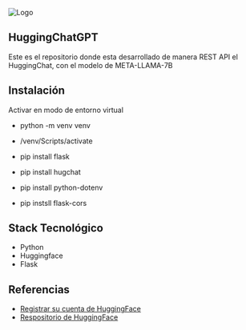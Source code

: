 ![Logo](https://huggingface.co/front/assets/huggingface_logo-noborder.svg)

## HuggingChatGPT
Este es el repositorio donde esta desarrollado de manera REST API el HuggingChat, con el modelo de META-LLAMA-7B

## Instalación
Activar en modo de entorno virtual
- python -m venv venv
- /venv/Scripts/activate

- pip install flask
- pip install hugchat
- pip install python-dotenv
- pip instsll flask-cors

## Stack Tecnológico
- Python
- Huggingface
- Flask

## Referencias

- [Registrar su cuenta de HuggingFace](https://huggingface.co/)
- [Respositorio de HuggingFace](https://github.com/Soulter/hugging-chat-api)
